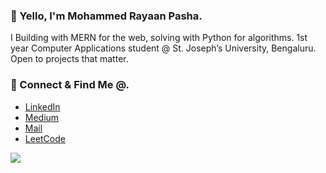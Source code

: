 ### 👋 Yello, I'm Mohammed Rayaan Pasha.

I Building with MERN for the web, solving with Python for algorithms. 1st year Computer Applications student @ St. Joseph’s University, Bengaluru. Open to projects that matter.

### 🤝 Connect & Find Me @.

<ul>
  <li><a href="https://linkedin.com/in/mdrayaanpasha">LinkedIn</a></li>
  <li><a href="https://medium.com/@mdrayaanpasha">Medium</a></li>
  <li><a href="mailto:mdrayaanpasha@gmail.com">Mail</a></li>
  <li><a href="https://leetcode.com/u/mdrayaanpasha">LeetCode</a></li>
</ul>

![](https://github.com/mdrayaanpasha/github-readme-activity-graph.cdn.jsdelivr.net/graph/?username=YOUR_USERNAME&theme=react-dark)
